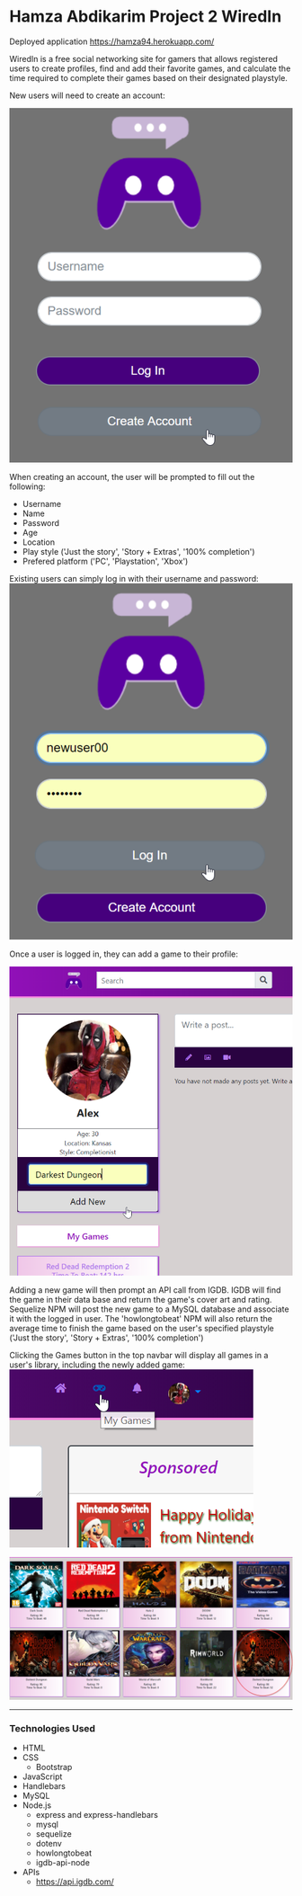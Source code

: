 # Hamza Abdikarim Project 2 WiredIn

Deployed application
https://hamza94.herokuapp.com/

WiredIn is a free social networking site for gamers that allows registered users to create profiles, find and add their favorite games, and calculate the time required to complete their games based on their designated playstyle.

New users will need to create an account:

![wiredIn](./public/assets/images/newUser.png)

When creating an account, the user will be prompted to fill out the following:

- Username
- Name
- Password
- Age
- Location
- Play style ('Just the story', 'Story + Extras', '100% completion')
- Prefered platform ('PC', 'Playstation', 'Xbox')

Existing users can simply log in with their username and password:
![wiredIn](./public/assets/images/login.png)

Once a user is logged in, they can add a game to their profile:

![wiredIn](./public/assets/images/addNewGame.png)

Adding a new game will then prompt an API call from IGDB. IGDB will find the game in their data base and return the game's cover art and rating. Sequelize NPM will post the new game to a MySQL database and associate it with the logged in user.
The 'howlongtobeat' NPM will also return the average time to finish the game based on the user's specified playstyle ('Just the story', 'Story + Extras', '100% completion')

Clicking the Games button in the top navbar will display all games in a user's library, including the newly added game:
![wiredIn](./public/assets/images/gameButton.png)

![wiredIn](./public/assets/images/gameCards2.png)

---

### Technologies Used

- HTML
- CSS
  - Bootstrap
- JavaScript
- Handlebars
- MySQL
- Node.js
  - express and express-handlebars
  - mysql
  - sequelize
  - dotenv
  - howlongtobeat
  - igdb-api-node
- APIs
  - https://api.igdb.com/

